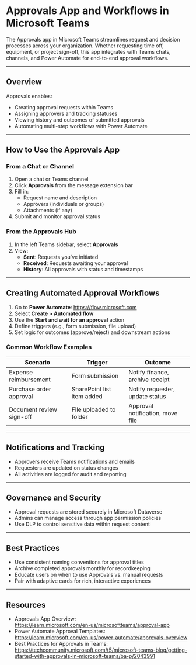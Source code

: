 # Approvals App and Workflows in Microsoft Teams

The Approvals app in Microsoft Teams streamlines request and decision processes across your organization. Whether requesting time off, equipment, or project sign-off, this app integrates with Teams chats, channels, and Power Automate for end-to-end approval workflows.

---

## Overview

Approvals enables:

- Creating approval requests within Teams
- Assigning approvers and tracking statuses
- Viewing history and outcomes of submitted approvals
- Automating multi-step workflows with Power Automate

---

## How to Use the Approvals App

### From a Chat or Channel

1. Open a chat or Teams channel
2. Click **Approvals** from the message extension bar
3. Fill in:
   - Request name and description
   - Approvers (individuals or groups)
   - Attachments (if any)
4. Submit and monitor approval status

### From the Approvals Hub

1. In the left Teams sidebar, select **Approvals**
2. View:
   - **Sent**: Requests you've initiated
   - **Received**: Requests awaiting your approval
   - **History**: All approvals with status and timestamps

---

## Creating Automated Approval Workflows

1. Go to **Power Automate**: https://flow.microsoft.com
2. Select **Create > Automated flow**
3. Use the **Start and wait for an approval** action
4. Define triggers (e.g., form submission, file upload)
5. Set logic for outcomes (approve/reject) and downstream actions

### Common Workflow Examples

| Scenario                      | Trigger                     | Outcome                           |
|-------------------------------|-----------------------------|------------------------------------|
| Expense reimbursement         | Form submission             | Notify finance, archive receipt   |
| Purchase order approval       | SharePoint list item added  | Notify requester, update status   |
| Document review sign-off      | File uploaded to folder     | Approval notification, move file  |

---

## Notifications and Tracking

- Approvers receive Teams notifications and emails
- Requesters are updated on status changes
- All activities are logged for audit and reporting

---

## Governance and Security

- Approval requests are stored securely in Microsoft Dataverse
- Admins can manage access through app permission policies
- Use DLP to control sensitive data within request content

---

## Best Practices

- Use consistent naming conventions for approval titles
- Archive completed approvals monthly for recordkeeping
- Educate users on when to use Approvals vs. manual requests
- Pair with adaptive cards for rich, interactive experiences

---

## Resources

- Approvals App Overview:  
  https://learn.microsoft.com/en-us/microsoftteams/approval-app
- Power Automate Approval Templates:  
  https://learn.microsoft.com/en-us/power-automate/approvals-overview
- Best Practices for Approvals in Teams:  
  https://techcommunity.microsoft.com/t5/microsoft-teams-blog/getting-started-with-approvals-in-microsoft-teams/ba-p/2043991